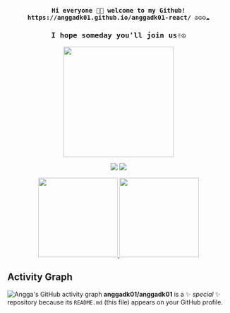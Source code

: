 
<h4 align="center"><samp> Hi everyone 👋🏾  welcome to my Github! https://anggadk01.github.io/anggadk01-react/  ☮☮☮☁️ </samp></h4>
<h3 align="center"><samp> I hope someday you'll join us✌☮ </samp></h3>
<p align="center">
  <img width="250" src="https://media.giphy.com/media/jIgXf4hgbHCeKiXpvt/giphy.gif">
</p>


<p align="center">
<a href= "https://dev.to/"><img src="https://img.icons8.com/windows/32/000000/dev.png"/></a>
<a href= "https://twitter.com/anggadk01"><img src="https://img.icons8.com/material-outlined/32/000000/twitter.png"/></a>
</p>


<p align="center">
<a href="https://github.com/anggadk01">
  <img height="180em" src="https://github-readme-stats-eight-theta.vercel.app/api?username=anggadk01&show_icons=true&theme=algolia&include_all_commits=true&count_private=true"/>
  <img height="180em" src="https://github-readme-stats-eight-theta.vercel.app/api/top-langs/?username=anggadk01&layout=compact&langs_count=8&theme=algolia"/>
</a>
</p>

## Activity Graph
![Angga's GitHub activity graph](https://activity-graph.herokuapp.com/graph?username=anggadk01&hide_border=true&theme=redical)
**anggadk01/anggadk01** is a ✨ _special_ ✨ repository because its `README.md` (this file) appears on your GitHub profile.
<!--


